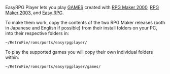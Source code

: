EasyRPG Player lets you play [GAMES](http://vsrecommendedgames.wikia.com/wiki/Rpg_Maker_Games) created with [RPG Maker 2000](https://2drpg.com/2000.php), [RPG Maker 2003](https://2drpg.com/2003.php), and [Easy RPG](https://easy-rpg.org/).

To make them work, copy the contents of the two RPG Maker releases (both in Japanese and English if possible) from their install folders on your PC, into their respective folders in:

`~/RetroPie/roms/ports/easyrpgplayer/` 

To play the supported games you will copy their own individual folders within:

`~/RetroPie/roms/ports/easyrpgplayer/games/`

